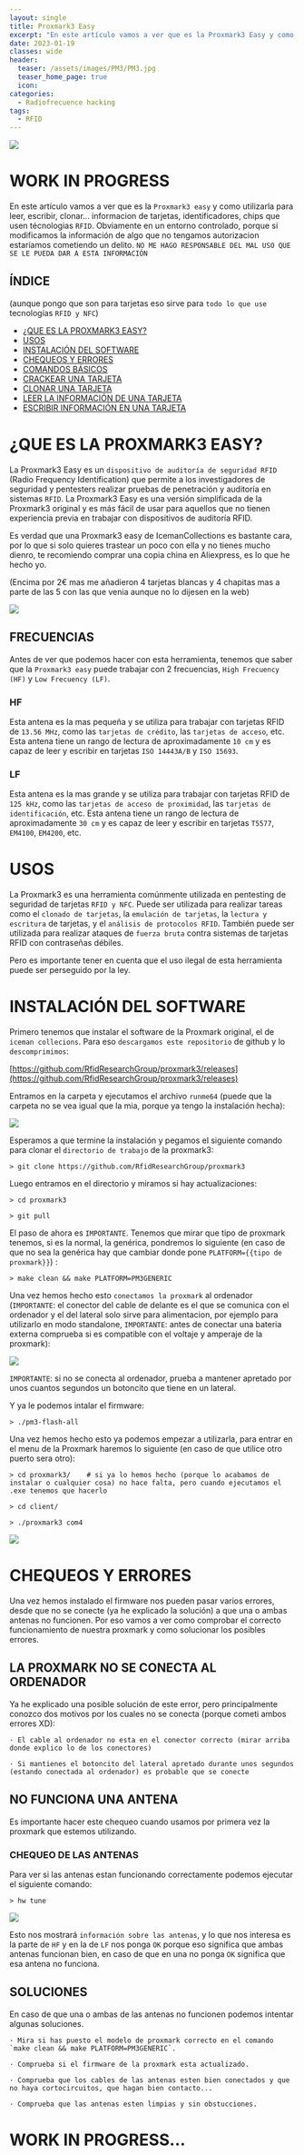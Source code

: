 ```yaml
---
layout: single
title: Proxmark3 Easy
excerpt: "En este artículo vamos a ver que es la Proxmark3 Easy y como utilizarla para."
date: 2023-01-19
classes: wide
header:
  teaser: /assets/images/PM3/PM3.jpg
  teaser_home_page: true
  icon: 
categories:
  - Radiofrecuence hacking
tags:  
  - RFID
---
```


![](/assets/images/PM3/PM3.jpg)

# WORK IN PROGRESS

En este artículo vamos a ver que es la `Proxmark3 easy` y como utilizarla para leer, escribir, clonar... informacion de tarjetas, identificadores, chips que usen técnologias `RFID`. Obviamente en un entorno controlado, porque si modificamos la información de algo que no tengamos autorizacion estaríamos cometiendo un delito. `NO ME HAGO RESPONSABLE DEL MAL USO QUE SE LE PUEDA DAR A ESTA INFORMACIÓN`

## ÍNDICE

(aunque pongo que son para tarjetas eso sirve para `todo lo que use` tecnologías `RFID y NFC`)

- [¿QUE ES LA PROXMARK3 EASY?](#1)
- [USOS](#U)
- [INSTALACIÓN DEL SOFTWARE](#2)
- [CHEQUEOS Y ERRORES](#CHECK)
- [COMANDOS BÁSICOS](#CB)
- [CRACKEAR UNA TARJETA](#3)
- [CLONAR UNA TARJETA](#4)
- [LEER LA INFORMACIÓN DE UNA TARJETA](#5)
- [ESCRIBIR INFORMACIÓN EN UNA TARJETA](#6)


<a id="1"></a>
# ¿QUE ES LA PROXMARK3 EASY?

La Proxmark3 Easy es un `dispositivo de auditoría de seguridad RFID` (Radio Frequency Identification) que permite a los investigadores de seguridad y pentesters realizar pruebas de penetración y auditoría en sistemas `RFID`. La Proxmark3 Easy es una versión simplificada de la Proxmark3 original y es más fácil de usar para aquellos que no tienen experiencia previa en trabajar con dispositivos de auditoría RFID.

Es verdad que una Proxmark3 easy de IcemanCollections es bastante cara, por lo que si solo quieres trastear un poco con ella y no tienes mucho dienro, te recomiendo comprar una copia china en Aliexpress, es lo que he hecho yo.

(Encima por 2€ mas me añadieron 4 tarjetas blancas y 4 chapitas mas a parte de las 5 con las que venia aunque no lo dijesen en la web)

![](/assets/images/PM3/miPM3.jpg)

## FRECUENCIAS

Antes de ver que podemos hacer con esta herramienta, tenemos que saber que la `Proxmark3 easy` puede trabajar con 2 frecuencias, `High Frecuency (HF)` y `Low Frecuency (LF)`.

### HF

Esta antena es la mas pequeña y se utiliza para trabajar con tarjetas RFID de `13.56 MHz`, como las `tarjetas de crédito`, las `tarjetas de acceso`, etc. Esta antena tiene un rango de lectura de aproximadamente `10 cm` y es capaz de leer y escribir en tarjetas `ISO 14443A/B` y `ISO 15693`.

### LF

Esta antena es la mas grande y se utiliza para trabajar con tarjetas RFID de `125 kHz`, como las `tarjetas de acceso de proximidad`, las `tarjetas de identificación`, etc. Esta antena tiene un rango de lectura de aproximadamente `30 cm` y es capaz de leer y escribir en tarjetas `T5577`, `EM4100`, `EM4200`, etc.

<a id="U"></a>
# USOS

La Proxmark3 es una herramienta comúnmente utilizada en pentesting de seguridad de tarjetas `RFID y NFC`. Puede ser utilizada para realizar tareas como el `clonado de tarjetas`, la `emulación de tarjetas`, la `lectura y escritura` de tarjetas, y el `análisis de protocolos RFID`. También puede ser utilizada para realizar ataques de `fuerza bruta` contra sistemas de tarjetas RFID con contraseñas débiles. 

Pero es importante tener en cuenta que el uso ilegal de esta herramienta puede ser perseguido por la ley.

<a id="2"></a>
# INSTALACIÓN DEL SOFTWARE

Primero tenemos que instalar el software de la Proxmark original, el de `iceman collecions`. Para eso `descargamos este repositorio` de github y lo `descomprimimos`:

[https://github.com/RfidResearchGroup/proxmark3/releases](https://github.com/RfidResearchGroup/proxmark3/releases)

Entramos en la carpeta y ejecutamos el archivo `runme64` (puede que la carpeta no se vea igual que la mia, porque ya tengo la instalación hecha):

![](/assets/images/PM3/install1.JPG)

Esperamos a que termine la instalación y pegamos el siguiente comando para clonar el `directorio de trabajo` de la proxmark3:

```
> git clone https://github.com/RfidResearchGroup/proxmark3
```

Luego entramos en el directorio y miramos si hay actualizaciones:

```
> cd proxmark3

> git pull
```

El paso de ahora es `IMPORTANTE`. Tenemos que mirar que tipo de proxmark tenemos, si es la normal, la genérica, pondremos lo siguiente (en caso de que no sea la genérica hay que cambiar donde pone `PLATFORM={{tipo de proxmark}}`) :

```
> make clean && make PLATFORM=PM3GENERIC
```

Una vez hemos hecho esto `conectamos la proxmark` al ordenador (`IMPORTANTE`: el conector del cable de delante es el que se comunica con el ordenador y el del lateral solo sirve para alimentacion, por ejemplo para utilizarlo en modo standalone, `IMPORTANTE`: antes de conectar una bateria externa comprueba si es compatible con el voltaje y amperaje de la proxmark):

![](/assets/images/PM3/Conectores.jpg)

`IMPORTANTE`: si no se conecta al ordenador, prueba a mantener apretado por unos cuantos segundos un botoncito que tiene en un lateral.

Y ya le podemos intalar el firmware:

```
> ./pm3-flash-all
```

Una vez hemos hecho esto ya podemos empezar a utilizarla, para entrar en el menu de la Proxmark haremos lo siguiente (en caso de que utilice otro puerto sera otro):

```
> cd proxmark3/    # si ya lo hemos hecho (porque lo acabamos de instalar o cualquier cosa) no hace falta, pero cuando ejecutamos el .exe tenemos que hacerlo

> cd client/

> ./proxmark3 com4
```

![](/assets/images/PM3/conected.JPG)

<a id="CHECK"></a>
# CHEQUEOS Y ERRORES

Una vez hemos instalado el firmware nos pueden pasar varios errores, desde que no se conecte (ya he explicado la solución) a que una o ambas antenas no funcionen. Por eso vamos a ver como comprobar el correcto funcionamiento de nuestra proxmark y como solucionar los posibles errores.

## LA PROXMARK NO SE CONECTA AL ORDENADOR

Ya he explicado una posible solución de este error, pero principalmente conozco dos motivos por los cuales no se conecta (porque cometi ambos errores XD):

```
· El cable al ordenador no esta en el conector correcto (mirar arriba donde explico lo de los conectores)

· Si mantienes el botoncito del lateral apretado durante unos segundos (estando conectada al ordenador) es probable que se conecte
```

## NO FUNCIONA UNA ANTENA

Es importante hacer este chequeo cuando usamos por primera vez la proxmark que estemos utilizando.

### CHEQUEO DE LAS ANTENAS

Para ver si las antenas estan funcionando correctamente podemos ejecutar el siguiente comando:

```
> hw tune
```

![](/assets/images/PM3/check-antenas.JPG)

Esto nos mostrará `información sobre las antenas`, y lo que nos interesa es la parte de `HF` y en la de `LF` nos ponga `OK` porque eso significa que ambas antenas funcionan bien, en caso de que en una no ponga `OK` significa que esa antena no funciona.

## SOLUCIONES

En caso de que una o ambas de las antenas no funcionen podemos intentar algunas soluciones.

```
· Mira si has puesto el modelo de proxmark correcto en el comando `make clean && make PLATFORM=PM3GENERIC`.

· Comprueba si el firmware de la proxmark esta actualizado.

· Comprueba que los cables de las antenas esten bien conectados y que no haya cortocircuitos, que hagan bien contacto...

· Comprueba que las antenas esten limpias y sin obstucciones.
```





# WORK IN PROGRESS...
